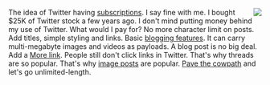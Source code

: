 <img src="http://scripting.com/images/2019/12/06/dorothy.png" border="0" align="right">The idea of Twitter having <a href="https://techcrunch.com/2020/07/23/after-ad-revenue-drop-twitter-tells-investors-its-eyeing-subscription-options/">subscriptions</a>. I say fine with me. I bought $25K of Twitter stock a few years ago. I don't mind putting money behind my use of Twitter. What would I pay for? No more character limit on posts. Add titles, simple styling and links. Basic <a href="http://scripting.com/2016/04/30/1229.html">blogging features</a>. It can carry multi-megabyte images and videos as payloads. A blog post is no big deal. Add a <a href="http://scripting.com/2015/10/02/whatWouldAFatTweetLookLike.html">More link</a>. People still don't click links in Twitter. That's why threads are so popular. That's why <a href="http://tbd">image posts</a> are popular. <a href="https://en.wiktionary.org/wiki/pave_the_cowpath">Pave the cowpath</a> and let's go unlimited-length. 

